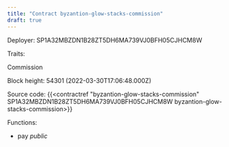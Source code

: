 ```yaml
---
title: "Contract byzantion-glow-stacks-commission"
draft: true
---
```

Deployer: SP1A32MBZDN1B28ZT5DH6MA739VJ0BFH05CJHCM8W

Traits:
 
Commission


Block height: 54301 (2022-03-30T17:06:48.000Z)

Source code: {{<contractref "byzantion-glow-stacks-commission" SP1A32MBZDN1B28ZT5DH6MA739VJ0BFH05CJHCM8W byzantion-glow-stacks-commission>}}

Functions:

* pay _public_
